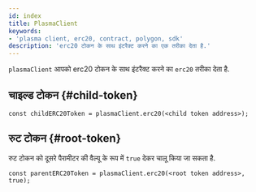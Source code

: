 ```yaml
---
id: index
title: PlasmaClient
keywords:
- 'plasma client, erc20, contract, polygon, sdk'
description: 'erc20 टोकन के साथ इंटरैक्ट करने का एक तरीका देता है.'
---
```


`plasmaClient` आपको erc20 टोकन के साथ इंटरैक्ट करने का `erc20` तरीका देता है.

## चाइल्ड टोकन {#child-token}

```
const childERC20Token = plasmaClient.erc20(<child token address>);
```

## रुट टोकन {#root-token}

रुट टोकन को दूसरे पैरामीटर की वैल्यू के रूप में `true` देकर चालू किया जा सकता है.

```
const parentERC20Token = plasmaClient.erc20(<root token address>, true);
```
